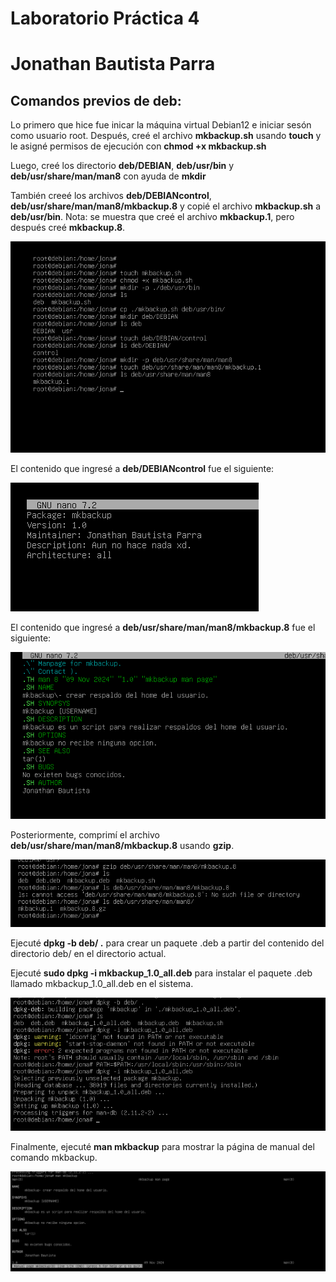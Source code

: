 # Laboratorio Práctica 4

# Jonathan Bautista Parra

## Comandos previos de deb:

Lo primero que hice fue inicar la máquina virtual Debian12 e iniciar sesón como usuario root.
Después, creé el archivo **mkbackup.sh** usando **touch** y le asigné permisos de ejecución con **chmod +x mkbackup.sh**

Luego, creé los directorio **deb/DEBIAN**, **deb/usr/bin** y **deb/usr/share/man/man8** con ayuda de **mkdir**

También creeé los archivos **deb/DEBIANcontrol**, **deb/usr/share/man/man8/mkbackup.8** y copié el archivo **mkbackup.sh** a **deb/usr/bin**.
Nota: se muestra que creé el archivo **mkbackup.1**, pero después creé **mkbackup.8**.

![](Practica4/unix4.1.png)

El contenido que ingresé a  **deb/DEBIANcontrol** fue el siguiente:

![](Practica4/unix4.4.png)


El contenido que ingresé a **deb/usr/share/man/man8/mkbackup.8** fue el siguiente:

![](Practica4/unix4.8.png)

Posteriormente, comprimí el archivo **deb/usr/share/man/man8/mkbackup.8** usando **gzip**.

![](Practica4/unix4.9.png)

Ejecuté **dpkg -b deb/ .** para crear un paquete .deb a partir del contenido del directorio deb/ en el directorio actual.

Ejecuté **sudo dpkg -i mkbackup_1.0_all.deb** para instalar el paquete .deb llamado mkbackup_1.0_all.deb en el sistema.

![](Practica4/unix4.10.png)

Finalmente, ejecuté **man mkbackup** para mostrar la página de manual del comando mkbackup.

![](Practica4/unix4.11.png)

